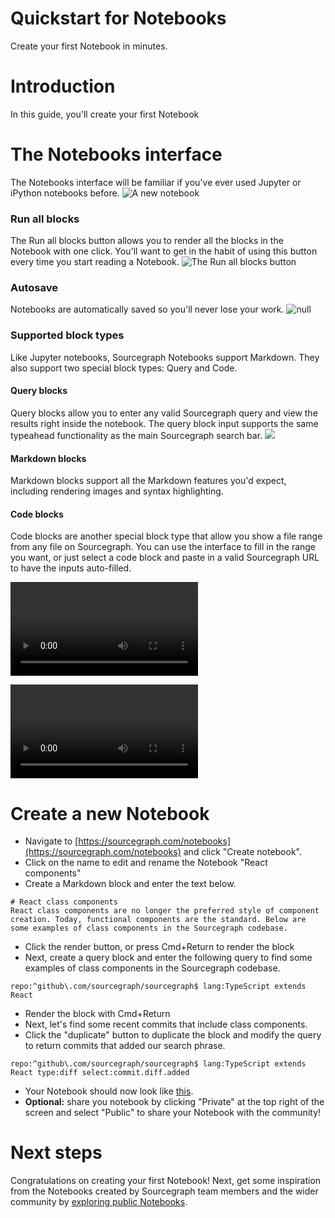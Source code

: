 <!-- TODO: Get all images uploaded to GCP -->
# Quickstart for Notebooks
Create your first Notebook in minutes.
# Introduction
In this guide, you'll create your first Notebook
# The Notebooks interface
The Notebooks interface will be familiar if you've ever used Jupyter or iPython notebooks before.
![A new notebook](https://storage.googleapis.com/sourcegraph-assets/docs/images/notebooks/notebooks_ui_overview)
### Run all blocks
The Run all blocks button allows you to render all the blocks in the Notebook with one click. You'll want to get in the habit of using this button every time you start reading a Notebook.
![The Run all blocks button](https://storage.googleapis.com/sourcegraph-assets/docs/images/notebooks/notebooks_run_all.jpeg)
### Autosave
Notebooks are automatically saved so you'll never lose your work.
![null](https://storage.googleapis.com/sourcegraph-assets/docs/images/notebooks/notebooks_autosave.jpeg)
### Supported block types
Like Jupyter notebooks, Sourcegraph Notebooks support Markdown. They also support two special block types: Query and Code.

#### Query blocks
Query blocks allow you to enter any valid Sourcegraph query and view the results right inside the notebook. The query block input supports the same typeahead functionality as the main Sourcegraph search bar.
![](https://storage.googleapis.com/sourcegraph-assets/docs/images/notebooks/notebooks_query_block)

#### Markdown blocks
Markdown blocks support all the Markdown features you'd expect, including rendering images and syntax highlighting.

#### Code blocks
Code blocks are another special block type that allow you show a file range from any file on Sourcegraph. You can use the interface to fill in the range you want, or just select a code block and paste in a valid Sourcegraph URL to have the inputs auto-filled.


<video controls autoplay src="https://storage.googleapis.com/sourcegraph-assets/docs/images/notebooks/notebooks_code_block.mp4" type="video/mp4">
</video>

![](https://storage.googleapis.com/sourcegraph-assets/docs/images/notebooks/notebooks_code_block.mp4)

# Create a new Notebook
- Navigate to [https://sourcegraph.com/notebooks](https://sourcegraph.com/notebooks) and click "Create notebook".
- Click on the name to edit and rename the Notebook "React components"
- Create a Markdown block and enter the text below.

```
# React class components
React class components are no longer the preferred style of component creation. Today, functional components are the standard. Below are some examples of class components in the Sourcegraph codebase.

```
- Click the render button, or press Cmd+Return to render the block
- Next, create a query block and enter the following query to find some examples of class components in the Sourcegraph codebase.


```
repo:^github\.com/sourcegraph/sourcegraph$ lang:TypeScript extends React
```

- Render the block with Cmd+Return
- Next, let's find some recent commits that include class components.
- Click the "duplicate" button to duplicate the block and modify the query to return commits that added our search phrase.


```
repo:^github\.com/sourcegraph/sourcegraph$ lang:TypeScript extends React type:diff select:commit.diff.added
```

- Your Notebook should now look like [this](https://sourcegraph.com/notebooks/Tm90ZWJvb2s6MTE4).
- **Optional:** share you notebook by clicking "Private" at the top right of the screen and select "Public" to share your Notebook with the community!

# Next steps
Congratulations on creating your first Notebook! Next, get some inspiration from the Notebooks created by Sourcegraph team members and the wider community by [exploring public Notebooks](https://sourcegraph.com/notebooks?tab=explore).
